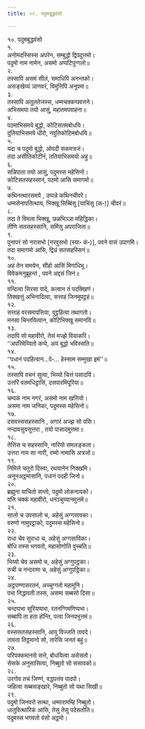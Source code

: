 ```yaml
---
title: १०. पदुमबुद्धवंसो

---
```

१०. पदुमबुद्धवंसो  
१.  
अनोमदस्सिस्स अपरेन, सम्बुद्धो द्विपदुत्तमो।  
पदुमो नाम नामेन, असमो अप्पटिपुग्गलो॥  
२.  
तस्सापि असमं सीलं, समाधिपि अनन्तको।  
असङ्खेय्यं ञाणवरं, विमुत्तिपि अनूपमा॥  
३.  
तस्सापि अतुलतेजस्स, धम्मचक्कप्पवत्तने।  
अभिसमया तयो आसुं, महातमपवाहना॥  
४.  
पठमाभिसमये बुद्धो, कोटिसतमबोधयि।  
दुतियाभिसमये धीरो, नवुतिकोटिमबोधयि॥  
५.  
यदा च पदुमो बुद्धो, ओवदी सकमत्रजं।  
तदा असीतिकोटीनं, ततियाभिसमयो अहु॥  
६.  
सन्निपाता तयो आसुं, पदुमस्स महेसिनो।  
कोटिसतसहस्सानं, पठमो आसि समागमो॥  
७.  
कथिनत्थारसमये , उप्पन्ने कथिनचीवरे।  
धम्मसेनापतित्थाय, भिक्खू सिब्बिंसु [याचिंसु (क॰)] चीवरं॥  
८.  
तदा ते विमला भिक्खू, छळभिञ्ञा महिद्धिका।  
तीणि सतसहस्सानि, समिंसु अपराजिता॥  
९.  
पुनापरं सो नरासभो [नरवुसभो (स्या॰ कं॰)], पवने वासं उपागमि।  
तदा समागमो आसि, द्विन्नं सतसहस्सिनं॥  
१०.  
अहं तेन समयेन, सीहो आसिं मिगाधिभू।  
विवेकमनुब्रूहन्तं , पवने अद्दसं जिनं॥  
११.  
वन्दित्वा सिरसा पादे, कत्वान तं पदक्खिणं।  
तिक्खत्तुं अभिनादित्वा, सत्ताहं जिनमुपट्ठहं॥  
१२.  
सत्ताहं वरसमापत्तिया, वुट्ठहित्वा तथागतो।  
मनसा चिन्तयित्वान, कोटिभिक्खू समानयि॥  
१३.  
तदापि सो महावीरो, तेसं मज्झे वियाकरि।  
‘‘अपरिमेय्यितो कप्पे, अयं बुद्धो भविस्सति॥  
१४.  
‘‘पधानं पदहित्वान…पे॰… हेस्साम सम्मुखा इमं’’॥  
१५.  
तस्सापि वचनं सुत्वा, भिय्यो चित्तं पसादयिं।  
उत्तरिं वतमधिट्ठासिं, दसपारमिपूरिया॥  
१६.  
चम्पकं नाम नगरं, असमो नाम खत्तियो।  
असमा नाम जनिका, पदुमस्स महेसिनो॥  
१७.  
दसवस्ससहस्सानि , अगारं अज्झ सो वसि।  
नन्दावसुयसुत्तरा , तयो पासादमुत्तमा॥  
१८.  
तेत्तिंस च सहस्सानि, नारियो समलङ्कता।  
उत्तरा नाम सा नारी, रम्मो नामासि अत्रजो॥  
१९.  
निमित्ते चतुरो दिस्वा, रथयानेन निक्खमि।  
अनूनअट्ठमासानि, पधानं पदही जिनो॥  
२०.  
ब्रह्मुना याचितो सन्तो, पदुमो लोकनायको।  
वत्ति चक्कं महावीरो, धनञ्चुय्यानमुत्तमे॥  
२१.  
सालो च उपसालो च, अहेसुं अग्गसावका।  
वरुणो नामुपट्ठाको, पदुमस्स महेसिनो॥  
२२.  
राधा चेव सुराधा च, अहेसुं अग्गसाविका।  
बोधि तस्स भगवतो, महासोणोति वुच्चति॥  
२३.  
भिय्यो चेव असमो च, अहेसुं अग्गुपट्ठका।  
रुची च नन्दरामा च, अहेसुं अग्गुपट्ठिका॥  
२४.  
अट्ठपण्णासरतनं, अच्चुग्गतो महामुनि।  
पभा निद्धावती तस्स, असमा सब्बसो दिसा॥  
२५.  
चन्दप्पभा सूरियप्पभा, रतनग्गिमणिप्पभा।  
सब्बापि ता हता होन्ति, पत्वा जिनपभुत्तमं॥  
२६.  
वस्ससतसहस्सानि, आयु विज्जति तावदे।  
तावता तिट्ठमानो सो, तारेसि जनतं बहुं॥  
२७.  
परिपक्कमानसे सत्ते, बोधयित्वा असेसतो।  
सेसके अनुसासित्वा, निब्बुतो सो ससावको॥  
२८.  
उरगोव तचं जिण्णं, वद्धपत्तंव पादपो।  
जहित्वा सब्बसङ्खारे, निब्बुतो सो यथा सिखी॥  
२९.  
पदुमो जिनवरो सत्था, धम्मारामम्हि निब्बुतो।  
धातुवित्थारिकं आसि, तेसु तेसु पदेसतोति॥  
पदुमस्स भगवतो वंसो अट्ठमो।  